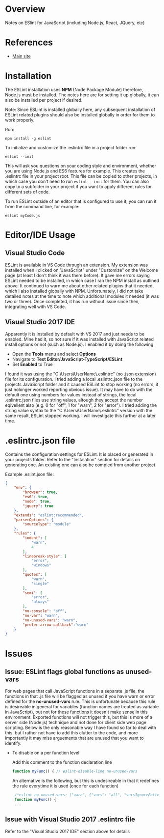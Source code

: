 # Overview

Notes on ESlint for JavaScript (including Node.js, React, JQuery, etc)

# References

* [Main site](https://eslint.org/)

# Installation

The ESLint installation uses **NPM** (Node Package Module) therefore, Node.js must be installed.  The notes here are for setting it up globally, it can also be installed per project if desired.

Note: Since ESLint is installed globally here, any subsequent installation of ESLint related plugins should also be installed globally in order for them to work properly.

Run:
```
npm install -g eslint
```

To initialize and customize the .eslintrc file in a project folder run:

```
eslint --init
```

This will ask you questions on your coding style and environment, whether you are using Node.js and ES6 features for example.  This creates the .eslintrc file in your project root.  This file can be copied to other projects, in which case you don't need to run `eslint --init` for them.  You can also copy to a subfolder in your project if you want to apply different rules for different sets of code.

To run ESLint outside of an editor that is configured to use it, you can run it from the command line, for example:

```
eslint myCode.js
```

# Editor/IDE Usage

## Visual Studio Code

ESLint is available in VS Code through an extension.  My extension was installed when I clicked on "JavaScript" under "Customize" on the Welcome page (at least I don't think it was there before).  It gave me errors saying ESLint needed to be installed, in which case I ran the NPM install as outlined above.  It continued to warn me about other related plugins that it needed, which I also installed globally with NPM.  Unfortunately, I did not take detailed notes at the time to note which additional modules it needed (it was two or three).  Once completed, it has run without issue since then, integrating well with VS Code.

## Visual Studio 2017 IDE

Apparently it is installed by default with VS 2017 and just needs to be enabled.  Mine had it, so not sure if it was installed with JavaScript related install options or not (such as Node.js).  I enabled it by doing the following

* Open the **Tools** menu and select **Options**
* Navigate to **Text Editor/JavaScript-TypeScript/ESLint**
* Set **Enabled** to True

I found it was using the "C:\\Users\\UserName\\.eslintrc" (no .json extension) file for its configuration.  I tried adding a local .eslintrc.json file to the projects JavaScript folder and it caused ESLint to stop working (no errors, it just nolonger worked reporting obvious issue).  It may have to do with the default one using numbers for values instead of strings, the local .eslintrc.json files use string values, altough they accept the number eqivellent also (e.g. 0 for "off", 1 for "warn", 2 for "error").  I tried adding the string value syntax to the "C:\\Users\\UserName\\.eslintrc" version with the same result, ESLint stopped working.  I will investigate this further at a later time.

# .eslintrc.json file

Contains the configuration settings for ESLint.  It is placed or generated in your projects folder.  Refer to the "Instalation" section for details on generating one. An existing one can also be compied from another project.

Example .eslint.json file:

```json
{
    "env": {
        "browser": true,
        "es6": true,
        "node": true,
        "jquery": true
    },
    "extends": "eslint:recommended",
    "parserOptions": {
        "sourceType": "module"
    },
    "rules": {
        "indent": [
            "warn",
            4
        ],
        "linebreak-style": [
            "error",
            "windows"
        ],
        "quotes": [
            "warn",
            "single"
        ],
        "semi": [
            "error",
            "always"
        ],
        "no-console": "off",
        "no-var": "warn",
        "no-unused-vars": "warn",
        "prefer-arrow-callback":"warn"
    }
}
```

# Issues

## Issue: ESLint flags global functions as unused-vars

For web pages that call JavaScript functions in a separate .js file, the functions in that .js file will be flagged as unused if you have warn or error defined for the **no-unused-vars** rule.  This is unfortunate because this rule is desireable in general for variables (function names are treated as variable in JavaScript), but not for these functions it doesn't make sense in this environment. Exported functions will not trigger this, but this is more of a server side (Node.js) technique and not done for client side web page scripting.  Below is the only reasonable way I have found so far to deal with this, but I rather not have to add this clutter to the code, and more importantly it may miss arguements that are unused that you want to identify.

* To disable on a per function level

  Add this comment to the function declaration line
  
  ```javascript
  function myFunc() { // eslint-disable-line no-unused-vars
  ```
  
  An alternative is the following, but this is undesireable in that it redefines the rule everytime it is used (once for each function)
  
  ```javascript
   /*eslint no-unused-vars: ["warn", {"vars": "all", "varsIgnorePattern": "myFunc"}]*/
   function myFunc() {
   ...
  ```

## Issue with Visual Studio 2017 .eslintrc file

Refer to the "Visual Studio 2017 IDE" section above for details
